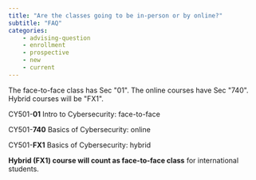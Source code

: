```yaml
---
title: "Are the classes going to be in-person or by online?"
subtitle: "FAQ"
categories:
    - advising-question
    - enrollment
    - prospective
    - new
    - current
---
```

The face-to-face class has Sec "01". The online courses have Sec "740".  Hybrid courses will be "FX1".

CY501-**01** Intro to Cybersecurity: face-to-face

CY501-**740** Basics of Cybersecurity: online

CY501-**FX1** Basics of Cybersecurity: hybrid

**Hybrid (FX1) course will count as face-to-face class** for international students.